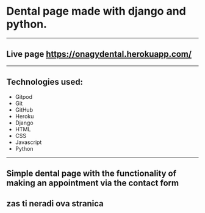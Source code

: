 # Dental page made with django and python.

---

## Live page https://onagydental.herokuapp.com/  

---

## Technologies used: 

* Gitpod
* Git
* GitHub
* Heroku
* Django
* HTML
* CSS
* Javascript 
* Python 

---

## Simple dental page with the functionality of making an appointment via the contact form

## zas ti neradi ova stranica